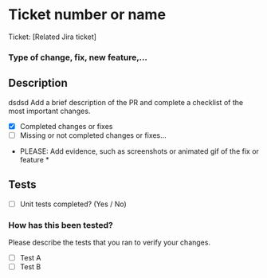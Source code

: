 # Ticket number or name

Ticket: [Related Jira ticket]

### Type of change, fix, new feature,...

## Description
dsdsd
Add a brief description of the PR and complete a checklist of the most important changes.



- [x] Completed changes or fixes
- [ ] Missing or not completed changes or fixes...

* PLEASE: Add evidence, such as screenshots or animated gif of the fix or feature *

## Tests

- [ ] Unit tests completed? (Yes / No)

### How has this been tested?

Please describe the tests that you ran to verify your changes. 

- [ ] Test A
- [ ] Test B
